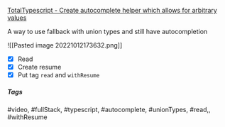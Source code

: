 [TotalTypescript - Create autocomplete helper which allows for arbitrary values](https://www.totaltypescript.com/tips/create-autocomplete-helper-which-allows-for-arbitrary-values)

A way to use fallback with union types and still have autocompletion

![[Pasted image 20221012173632.png]]

- [x] Read
- [x] Create resume
- [x] Put tag `read` and `withResume`

##### Tags
#video, #fullStack, #typescript, #autocomplete, #unionTypes, #read,, #withResume 
